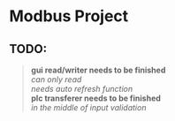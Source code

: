 # Modbus Project


## TODO:
> **gui read/writer needs to be finished**  
> *can only read*  
> *needs auto refresh function*  
> **plc transferer needs to be finished**  
> *in the middle of input validation*

